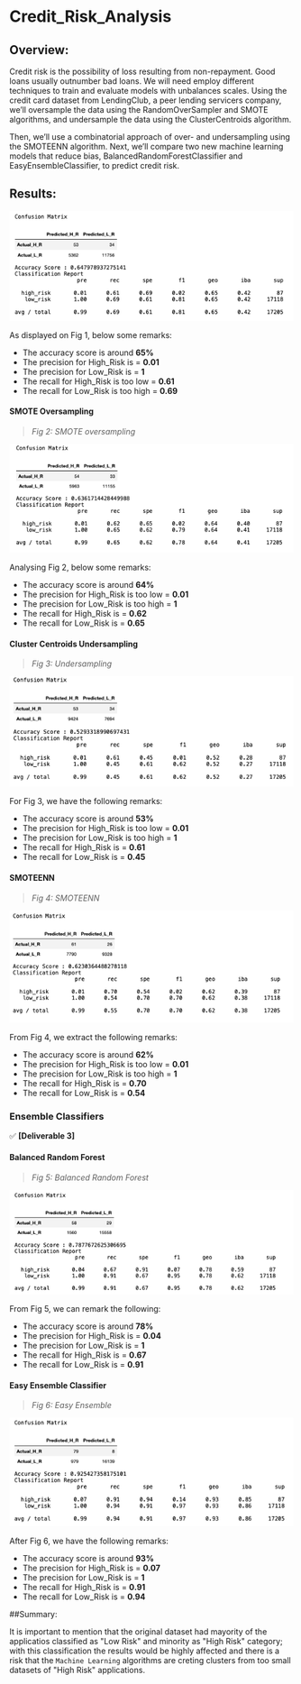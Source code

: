 # Credit_Risk_Analysis

## Overview:

Credit risk is the possibility of loss resulting from non-repayment. Good loans usually outnumber bad loans. We will need employ different techniques to train and evaluate models with unbalances scales. Using the credit card dataset from LendingClub, a peer lending servicers company, we’ll oversample the data using the RandomOverSampler and SMOTE algorithms, and undersample the data using the ClusterCentroids algorithm. 

Then, we’ll use a combinatorial approach of over- and undersampling using the SMOTEENN algorithm. Next, we’ll compare two new machine learning models that reduce bias, BalancedRandomForestClassifier and EasyEnsembleClassifier, to predict credit risk.

## Results:

![oversampling](https://github.com/AnureetKaurVirdi/Credit_Risk_Analysis/blob/main/Images/oversampling.png)

As displayed on Fig 1, below some remarks:

- The accuracy score is around **65%**
- The precision for High_Risk is = **0.01**
- The precision for Low_Risk is = **1**
- The recall for High_Risk is too low = **0.61**
- The recall for Low_Risk is too high = **0.69**

#### **SMOTE Oversampling**

> *Fig 2: SMOTE oversampling*

![smote](https://github.com/AnureetKaurVirdi/Credit_Risk_Analysis/blob/main/Images/smote_over.png)

Analysing Fig 2, below some remarks:

- The accuracy score is around **64%**
- The precision for High_Risk is too low = **0.01**
- The precision for Low_Risk is too high = **1**
- The recall for High_Risk is = **0.62**
- The recall for Low_Risk is = **0.65**

#### **Cluster Centroids Undersampling**

> *Fig 3: Undersampling*

![undersampling](https://github.com/AnureetKaurVirdi/Credit_Risk_Analysis/blob/main/Images/Undersampling.png)

For Fig 3, we have the following remarks:

- The accuracy score is around **53%**
- The precision for High_Risk is too low = **0.01**
- The precision for Low_Risk is too high = **1**
- The recall for High_Risk is = **0.61**
- The recall for Low_Risk is = **0.45**

#### **SMOTEENN**

> *Fig 4: SMOTEENN*

![smoteenn](https://github.com/AnureetKaurVirdi/Credit_Risk_Analysis/blob/main/Images/smoteenn.png)

From Fig 4, we extract the following remarks:

- The accuracy score is around **62%**
- The precision for High_Risk is too low = **0.01**
- The precision for Low_Risk is too high = **1**
- The recall for High_Risk is = **0.70**
- The recall for Low_Risk is = **0.54**


### **Ensemble Classifiers**

✅ **[Deliverable 3]**

#### **Balanced Random Forest**

> *Fig 5: Balanced Random Forest*

![brf](https://github.com/AnureetKaurVirdi/Credit_Risk_Analysis/blob/main/Images/brf.png)

From Fig 5, we can remark the following:

- The accuracy score is around **78%**
- The precision for High_Risk is = **0.04**
- The precision for Low_Risk is = **1**
- The recall for High_Risk is = **0.67**
- The recall for Low_Risk is = **0.91**

#### **Easy Ensemble Classifier**

> *Fig 6: Easy Ensemble*

![eec](https://github.com/AnureetKaurVirdi/Credit_Risk_Analysis/blob/main/Images/eec.png)

After Fig 6, we have the following remarks:

- The accuracy score is around **93%**
- The precision for High_Risk is = **0.07**
- The precision for Low_Risk is = **1**
- The recall for High_Risk is = **0.91**
- The recall for Low_Risk is = **0.94**

##Summary:

It is important to mention that the original dataset had mayority of the applicatios classified as "Low Risk" and minority as "High Risk" category; with this classification the results would be highly affected and there is a risk that the `Machine Learning` algorithms are creting clusters from too small datasets of "High Risk" applications.

